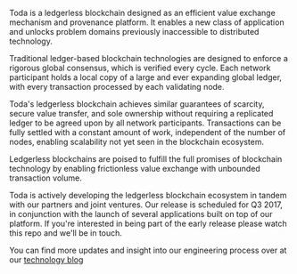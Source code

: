 Toda is a ledgerless blockchain designed as an efficient value exchange mechanism and provenance platform. It enables a new class of application and unlocks problem domains previously inaccessible to distributed technology.

Traditional ledger-based blockchain technologies are designed to enforce a rigorous global consensus, which is verified every cycle. Each network participant holds a local copy of a large and ever expanding global ledger, with every transaction processed by each validating node.

Toda's ledgerless blockchain achieves similar guarantees of scarcity, secure value transfer, and sole ownership without requiring a replicated ledger to be agreed upon by all network participants. Transactions can be fully settled with a constant amount of work, independent of the number of nodes, enabling scalability not yet seen in the blockchain ecosystem.

Ledgerless blockchains are poised to fulfill the full promises of blockchain technology by enabling frictionless value exchange with unbounded transaction volume.

Toda is actively developing the ledgerless blockchain ecosystem in tandem with our partners and joint ventures. Our release is scheduled for Q3 2017, in conjunction with the launch of several applications built on top of our platform. If you're interested in being part of the early release please watch this repo and we'll be in touch.

You can find more updates and insight into our engineering process over at our [technology blog](https://toda-tech.github.io)
